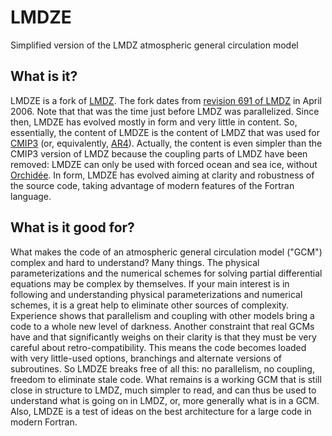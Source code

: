 # LMDZE
Simplified version of the LMDZ atmospheric general circulation model

## What is it?

LMDZE is a fork of [LMDZ](http://lmdz.lmd.jussieu.fr). The fork dates from [revision 691 of LMDZ](http://lmdz.lmd.jussieu.fr) in April 2006. Note that that was the time just before LMDZ was parallelized. Since then, LMDZE has evolved mostly in form and very little in content. So, essentially, the content of LMDZE is the content of LMDZ that was used for [CMIP3](https://www.wcrp-climate.org/wgcm-cmip/wgcm-cmip3) (or, equivalently, [AR4](https://www.ipcc.ch/report/ar4/syr)). Actually, the content is even simpler than the CMIP3 version of LMDZ because the coupling parts of LMDZ have been removed: LMDZE can only be used with forced ocean and sea ice, without [Orchidée](https://orchidee.ipsl.fr). In form, LMDZE has evolved aiming at clarity and robustness of the source code, taking advantage of modern features of the Fortran language.

## What is it good for?

What makes the code of an atmospheric general circulation model ("GCM") complex and hard to understand? Many things. The physical parameterizations and the numerical schemes for solving partial differential equations may be complex by themselves. If your main interest is in following and understanding physical parameterizations and numerical schemes, it is a great help to eliminate other sources of complexity. Experience shows that parallelism and coupling with other models bring a code to a whole new level of darkness. Another constraint that real GCMs have and that significantly weighs on their clarity is that they must be very careful about retro-compatibility. This means the code becomes loaded with very little-used options, branchings and alternate versions of subroutines. So LMDZE breaks free of all this: no parallelism, no coupling, freedom to eliminate stale code. What remains is a working GCM that is still close in structure to LMDZ, much simpler to read, and can thus be used to understand what is going on in LMDZ, or, more generally what is in a GCM. Also, LMDZE is a test of ideas on the best architecture for a large code in modern Fortran.

